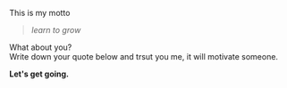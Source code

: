 This is my motto 

> *learn to grow*    

What about you?    
Write down your quote below and trsut you me, it will motivate someone.    

**Let's get going.**
